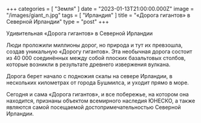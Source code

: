+++
categories = [ "Земля" ]
date = "2023-01-13T21:00:00.000Z"
image = "/images/giant_n.jpg"
tags = [ "Ирландия" ]
title = "«Дорога гигантов» в Северной Ирландии"
type = "post"
+++

Удивительная «Дорога гигантов» в Северной Ирландии  
  
Люди проложили миллионы дорог, но природа и тут их превзошла, создав уникальную «Дорогу гигантов». Эта необычная дорога состоит из 40 000 соединённых между собой плоских базальтовых столбов, которые возникли в результате древнего извержения вулкана.   
  
Дорога берет начало с подножия скалы на севере Ирландии, в нескольких километрах от города Бушмилса, и уходит прямо в море.  
  
Сегодня и сама «Дорога гигантов», и все побережье, на котором она находится, признаны объектом всемирного наследия ЮНЕСКО, а также являются самой посещаемой достопримечательностью Северной Ирландии.

